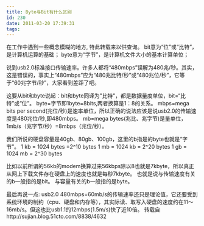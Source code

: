 ```yaml
---
title: Byte与Bit有什么区别
id: 230
date: 2011-03-20 17:39:31
tags:
---
```


在工作中遇到一些概念模糊的地方, 特此转载来以供查询。
bit意为“位”或“比特”，是计算机运算的基础；
byte意为“字节”，是计算机文件大小的基本计算单位； <!--more-->

说到usb2.0标准接口传输速率。许多人都将“480mbps”误解为480兆/秒。其实，这是错误的，事实上“480mbps”应为“480兆比特/秒”或“480兆位/秒”，它等于“60兆字节/秒”，大家看到差距了吧。

这要从bit和byte说起：bit和byte同译为"比特"，都是数据量度单位，bit=“比特”或“位”。
byte=字节即1byte=8bits,两者换算是1：8的关系。
mbps=mega bits per second(兆位/秒)是速率单位，所以正确的说法应该是说usb2.0的传输速度是480兆位/秒,即480mbps。
mb=mega bytes(兆比、兆字节)是量单位，1mb/s（兆字节/秒）=8mbps（兆位/秒）。

我们所说的硬盘容量是40gb、80gb、100gb，这里的b指是的byte也就是“字节”。
1 kb = 1024 bytes =2^10 bytes
1 mb = 1024 kb = 2^20 bytes
1 gb = 1024 mb = 2^30 bytes

比如以前所谓的56kb的modem换算过来56kbps除以8也就是7kbyte，所以真正从网上下载文件存在硬盘上的速度也就是每秒7kbyte。
也就是说与传输速度有关的b一般指的是bit。
与容量有关的b一般指的是byte。

最后再说一点: usb2.0 480mbps=60mb/s的传输速率还只是理论值，它还要受到系统环境的制约（cpu、硬盘和内存等），其实际读、取写入硬盘的速度约在11～16mb/s。但这也比usb1.1的12mbps(1.5m/s)快了近10倍。
转载自http://sujian.blog.51cto.com/8838/4632